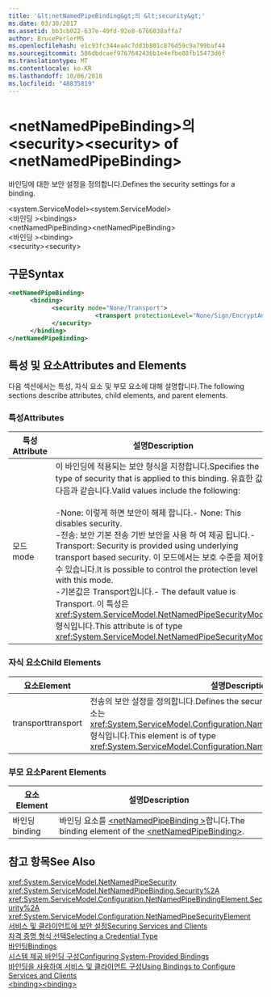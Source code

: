 ```yaml
---
title: '&lt;netNamedPipeBinding&gt;의 &lt;security&gt;'
ms.date: 03/30/2017
ms.assetid: bb3cb022-637e-49fd-92e8-6766038affa7
author: BrucePerlerMS
ms.openlocfilehash: e1c93fc344ea4c7dd3b801c876d59c9a799baf44
ms.sourcegitcommit: 586dbdcaef9767642436b1e4efbe88fb15473d6f
ms.translationtype: MT
ms.contentlocale: ko-KR
ms.lasthandoff: 10/06/2018
ms.locfileid: "48835819"
---
```

# <a name="ltsecuritygt-of-ltnetnamedpipebindinggt"></a><span data-ttu-id="bd3c4-102">&lt;netNamedPipeBinding&gt;의 &lt;security&gt;</span><span class="sxs-lookup"><span data-stu-id="bd3c4-102">&lt;security&gt; of &lt;netNamedPipeBinding&gt;</span></span>
<span data-ttu-id="bd3c4-103">바인딩에 대한 보안 설정을 정의합니다.</span><span class="sxs-lookup"><span data-stu-id="bd3c4-103">Defines the security settings for a binding.</span></span>  
  
 <span data-ttu-id="bd3c4-104">\<system.ServiceModel></span><span class="sxs-lookup"><span data-stu-id="bd3c4-104">\<system.ServiceModel></span></span>  
<span data-ttu-id="bd3c4-105">\<바인딩 ></span><span class="sxs-lookup"><span data-stu-id="bd3c4-105">\<bindings></span></span>  
<span data-ttu-id="bd3c4-106">\<netNamedPipeBinding></span><span class="sxs-lookup"><span data-stu-id="bd3c4-106">\<netNamedPipeBinding></span></span>  
<span data-ttu-id="bd3c4-107">\<바인딩 ></span><span class="sxs-lookup"><span data-stu-id="bd3c4-107">\<binding></span></span>  
<span data-ttu-id="bd3c4-108">\<security></span><span class="sxs-lookup"><span data-stu-id="bd3c4-108">\<security></span></span>  
  
## <a name="syntax"></a><span data-ttu-id="bd3c4-109">구문</span><span class="sxs-lookup"><span data-stu-id="bd3c4-109">Syntax</span></span>  
  
```xml  
<netNamedPipeBinding>  
      <binding>  
            <security mode="None/Transport">  
                        <transport protectionLevel="None/Sign/EncryptAndSign" />  
            </security>  
      </binding>  
</netNamedPipeBinding>  
```  
  
## <a name="attributes-and-elements"></a><span data-ttu-id="bd3c4-110">특성 및 요소</span><span class="sxs-lookup"><span data-stu-id="bd3c4-110">Attributes and Elements</span></span>  
 <span data-ttu-id="bd3c4-111">다음 섹션에서는 특성, 자식 요소 및 부모 요소에 대해 설명합니다.</span><span class="sxs-lookup"><span data-stu-id="bd3c4-111">The following sections describe attributes, child elements, and parent elements.</span></span>  
  
### <a name="attributes"></a><span data-ttu-id="bd3c4-112">특성</span><span class="sxs-lookup"><span data-stu-id="bd3c4-112">Attributes</span></span>  
  
|<span data-ttu-id="bd3c4-113">특성</span><span class="sxs-lookup"><span data-stu-id="bd3c4-113">Attribute</span></span>|<span data-ttu-id="bd3c4-114">설명</span><span class="sxs-lookup"><span data-stu-id="bd3c4-114">Description</span></span>|  
|---------------|-----------------|  
|<span data-ttu-id="bd3c4-115">모드</span><span class="sxs-lookup"><span data-stu-id="bd3c4-115">mode</span></span>|<span data-ttu-id="bd3c4-116">이 바인딩에 적용되는 보안 형식을 지정합니다.</span><span class="sxs-lookup"><span data-stu-id="bd3c4-116">Specifies the type of security that is applied to this binding.</span></span> <span data-ttu-id="bd3c4-117">유효한 값은 다음과 같습니다.</span><span class="sxs-lookup"><span data-stu-id="bd3c4-117">Valid values include the following:</span></span><br /><br /> <span data-ttu-id="bd3c4-118">-None: 이렇게 하면 보안이 해제 합니다.</span><span class="sxs-lookup"><span data-stu-id="bd3c4-118">-   None: This disables security.</span></span><br /><span data-ttu-id="bd3c4-119">-전송: 보안 기본 전송 기반 보안을 사용 하 여 제공 됩니다.</span><span class="sxs-lookup"><span data-stu-id="bd3c4-119">-   Transport: Security is provided using underlying transport based security.</span></span> <span data-ttu-id="bd3c4-120">이 모드에서는 보호 수준을 제어할 수 있습니다.</span><span class="sxs-lookup"><span data-stu-id="bd3c4-120">It is possible to control the protection level with this mode.</span></span><br /><span data-ttu-id="bd3c4-121">-기본값은 Transport입니다.</span><span class="sxs-lookup"><span data-stu-id="bd3c4-121">-   The default value is Transport.</span></span> <span data-ttu-id="bd3c4-122">이 특성은 <xref:System.ServiceModel.NetNamedPipeSecurityMode> 형식입니다.</span><span class="sxs-lookup"><span data-stu-id="bd3c4-122">This attribute is of type <xref:System.ServiceModel.NetNamedPipeSecurityMode>.</span></span>|  
  
### <a name="child-elements"></a><span data-ttu-id="bd3c4-123">자식 요소</span><span class="sxs-lookup"><span data-stu-id="bd3c4-123">Child Elements</span></span>  
  
|<span data-ttu-id="bd3c4-124">요소</span><span class="sxs-lookup"><span data-stu-id="bd3c4-124">Element</span></span>|<span data-ttu-id="bd3c4-125">설명</span><span class="sxs-lookup"><span data-stu-id="bd3c4-125">Description</span></span>|  
|-------------|-----------------|  
|<span data-ttu-id="bd3c4-126">transport</span><span class="sxs-lookup"><span data-stu-id="bd3c4-126">transport</span></span>|<span data-ttu-id="bd3c4-127">전송의 보안 설정을 정의합니다.</span><span class="sxs-lookup"><span data-stu-id="bd3c4-127">Defines the security settings for the transport.</span></span> <span data-ttu-id="bd3c4-128">이 요소는 <xref:System.ServiceModel.Configuration.NamedPipeTransportSecurityElement> 형식입니다.</span><span class="sxs-lookup"><span data-stu-id="bd3c4-128">This element is of type <xref:System.ServiceModel.Configuration.NamedPipeTransportSecurityElement>.</span></span>|  
  
### <a name="parent-elements"></a><span data-ttu-id="bd3c4-129">부모 요소</span><span class="sxs-lookup"><span data-stu-id="bd3c4-129">Parent Elements</span></span>  
  
|<span data-ttu-id="bd3c4-130">요소</span><span class="sxs-lookup"><span data-stu-id="bd3c4-130">Element</span></span>|<span data-ttu-id="bd3c4-131">설명</span><span class="sxs-lookup"><span data-stu-id="bd3c4-131">Description</span></span>|  
|-------------|-----------------|  
|<span data-ttu-id="bd3c4-132">바인딩</span><span class="sxs-lookup"><span data-stu-id="bd3c4-132">binding</span></span>|<span data-ttu-id="bd3c4-133">바인딩 요소를 [ \<netNamedPipeBinding >](../../../../../docs/framework/configure-apps/file-schema/wcf/netnamedpipebinding.md)합니다.</span><span class="sxs-lookup"><span data-stu-id="bd3c4-133">The binding element of the [\<netNamedPipeBinding>](../../../../../docs/framework/configure-apps/file-schema/wcf/netnamedpipebinding.md).</span></span>|  
  
## <a name="see-also"></a><span data-ttu-id="bd3c4-134">참고 항목</span><span class="sxs-lookup"><span data-stu-id="bd3c4-134">See Also</span></span>  
 <xref:System.ServiceModel.NetNamedPipeSecurity>  
 <xref:System.ServiceModel.NetNamedPipeBinding.Security%2A>  
 <xref:System.ServiceModel.Configuration.NetNamedPipeBindingElement.Security%2A>  
 <xref:System.ServiceModel.Configuration.NetNamedPipeSecurityElement>  
 [<span data-ttu-id="bd3c4-135">서비스 및 클라이언트에 보안 설정</span><span class="sxs-lookup"><span data-stu-id="bd3c4-135">Securing Services and Clients</span></span>](../../../../../docs/framework/wcf/feature-details/securing-services-and-clients.md)  
 [<span data-ttu-id="bd3c4-136">자격 증명 형식 선택</span><span class="sxs-lookup"><span data-stu-id="bd3c4-136">Selecting a Credential Type</span></span>](../../../../../docs/framework/wcf/feature-details/selecting-a-credential-type.md)  
 [<span data-ttu-id="bd3c4-137">바인딩</span><span class="sxs-lookup"><span data-stu-id="bd3c4-137">Bindings</span></span>](../../../../../docs/framework/wcf/bindings.md)  
 [<span data-ttu-id="bd3c4-138">시스템 제공 바인딩 구성</span><span class="sxs-lookup"><span data-stu-id="bd3c4-138">Configuring System-Provided Bindings</span></span>](../../../../../docs/framework/wcf/feature-details/configuring-system-provided-bindings.md)  
 [<span data-ttu-id="bd3c4-139">바인딩을 사용하여 서비스 및 클라이언트 구성</span><span class="sxs-lookup"><span data-stu-id="bd3c4-139">Using Bindings to Configure Services and Clients</span></span>](../../../../../docs/framework/wcf/using-bindings-to-configure-services-and-clients.md)  
 [<span data-ttu-id="bd3c4-140">\<binding></span><span class="sxs-lookup"><span data-stu-id="bd3c4-140">\<binding></span></span>](../../../../../docs/framework/misc/binding.md)
